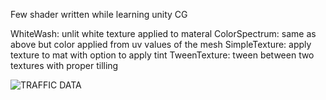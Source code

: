 
Few shader written while learning unity CG

WhiteWash: unlit white texture applied to materal
ColorSpectrum: same as above but color applied from uv values of the mesh
SimpleTexture: apply texture to mat with option to apply tint
TweenTexture: tween between two textures with proper tilling


![TRAFFIC DATA](https://github.com/nfynt/Unity_ScriptingRef/blob/master/Shaders/snap.PNG?raw=true)
